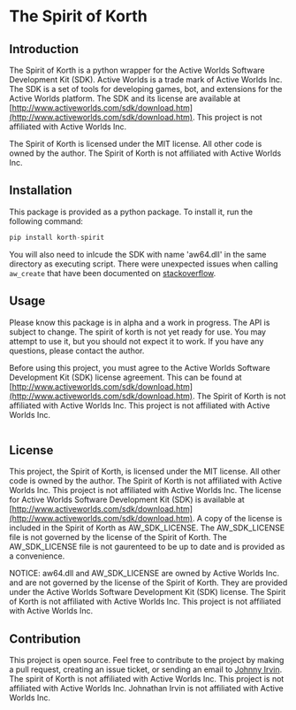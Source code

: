 # The Spirit of Korth

## Introduction

The Spirit of Korth is a python wrapper for the Active Worlds Software Development Kit (SDK). Active Worlds is a trade mark of Active Worlds Inc. The SDK is a set of tools for developing games, bot, and extensions for the Active Worlds platform. The SDK and its license are available at [http://www.activeworlds.com/sdk/download.htm](http://www.activeworlds.com/sdk/download.htm). This project is not affiliated with Active Worlds Inc.

The Spirit of Korth is licensed under the MIT license. All other code is owned by the author. The Spirit of Korth is not affiliated with Active Worlds Inc.

## Installation

This package is provided as a python package. To install it, run the following command:

```python
pip install korth-spirit
```

You will also need to inlcude the SDK with name 'aw64.dll' in the same directory as executing script. There were unexpected issues when calling `aw_create` that have been documented on [stackoverflow](https://stackoverflow.com/questions/70398807/why-does-ctype-function-crash-when-importing-from-python-submodule).

## Usage

Please know this package is in alpha and a work in progress. The API is subject to change. The spirit of korth is not yet ready for use. You may attempt to use it, but you should not expect it to work. If you have any questions, please contact the author.

Before using this project, you must agree to the Active Worlds Software Development Kit (SDK) license agreement. This can be found at [http://www.activeworlds.com/sdk/download.htm](http://www.activeworlds.com/sdk/download.htm). The Spirit of Korth is not affiliated with Active Worlds Inc. This project is not affiliated with Active Worlds Inc.


```python
```

## License

This project, the Spirit of Korth, is licensed under the MIT license. All other code is owned by the author. The Spirit of Korth is not affiliated with Active Worlds Inc. This project is not affiliated with Active Worlds Inc. The license for Active Worlds Software Development Kit (SDK) is available at [http://www.activeworlds.com/sdk/download.htm](http://www.activeworlds.com/sdk/download.htm). A copy of the license is included in the Spirit of Korth as AW_SDK_LICENSE. The AW_SDK_LICENSE file is not governed by the license of the Spirit of Korth. The AW_SDK_LICENSE file is not gaurenteed to be up to date and is provided as a convenience.

NOTICE: aw64.dll and AW_SDK_LICENSE are owned by Active Worlds Inc. and are not governed by the license of the Spirit of Korth. They are provided under the Active Worlds Software Development Kit (SDK) license. The Spirit of Korth is not affiliated with Active Worlds Inc. This project is not affiliated with Active Worlds Inc.

## Contribution

This project is open source. Feel free to contribute to the project by making a pull request, creating an issue ticket, or sending an email to [Johnny Irvin](mailto:irvinjohnathan@gmail.com). The spirit of Korth is not affiliated with Active Worlds Inc. This project is not affiliated with Active Worlds Inc. Johnathan Irvin is not affiliated with Active Worlds Inc.
